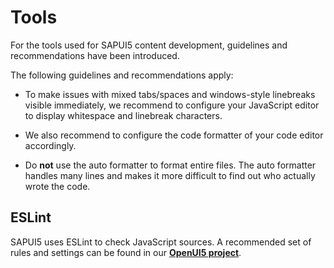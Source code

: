 <!-- loio41de83f642224556b8716dec2b41ce86 -->

# Tools

For the tools used for SAPUI5 content development, guidelines and recommendations have been introduced.

The following guidelines and recommendations apply:

-   To make issues with mixed tabs/spaces and windows-style linebreaks visible immediately, we recommend to configure your JavaScript editor to display whitespace and linebreak characters.

-   We also recommend to configure the code formatter of your code editor accordingly.

-   Do **not** use the auto formatter to format entire files. The auto formatter handles many lines and makes it more difficult to find out who actually wrote the code.




## ESLint

SAPUI5 uses ESLint to check JavaScript sources. A recommended set of rules and settings can be found in our [**OpenUI5 project**](https://github.com/SAP/openui5/blob/-/docs/eslint.md).

